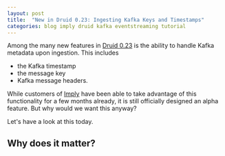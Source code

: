 ```yaml
---
layout: post
title:  "New in Druid 0.23: Ingesting Kafka Keys and Timestamps"
categories: blog imply druid kafka eventstreaming tutorial
---
```


Among the many new features in [Druid 0.23](https://github.com/apache/druid/releases/tag/druid-0.23.0) is the ability to handle Kafka metadata upon ingestion. This includes

- the Kafka timestamp
- the message key
- Kafka message headers.

While customers of [Imply](https://imply.io/) have been able to take advantage of this functionality for a few months already, it is still officially designed an alpha feature. But why would we want this anyway? 

Let's have a look at this today.

## Why does it matter?

